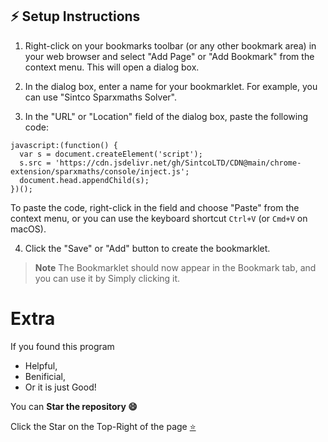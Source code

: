 ## ⚡ Setup Instructions

1. Right-click on your bookmarks toolbar (or any other bookmark area) in your web browser and select "Add Page" or "Add Bookmark" from the context menu. This will open a dialog box.

2. In the dialog box, enter a name for your bookmarklet. For example, you can use "Sintco Sparxmaths Solver".

3. In the "URL" or "Location" field of the dialog box, paste the following code:

```
javascript:(function() {
  var s = document.createElement('script');
  s.src = 'https://cdn.jsdelivr.net/gh/SintcoLTD/CDN@main/chrome-extension/sparxmaths/console/inject.js';
  document.head.appendChild(s);
})();
```

To paste the code, right-click in the field and choose "Paste" from the context menu, or you can use the keyboard shortcut `Ctrl+V` (or `Cmd+V` on macOS).

4. Click the "Save" or "Add" button to create the bookmarklet.


> **Note** The Bookmarklet should now appear in the Bookmark tab, and you can use it by Simply clicking it.

# Extra

If you found this program

- Helpful, 
- Benificial,
- Or it is just Good!

You can **Star the repository 😄**

Click the Star on the Top-Right of the page [⭐](https://github.com/SintcoLTD/sparxmaths)
